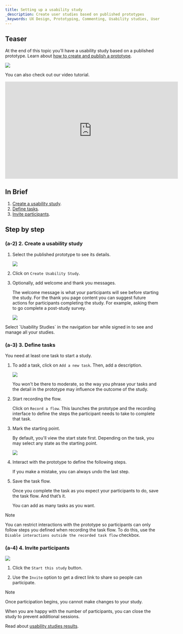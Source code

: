 ```yaml
---
title: Setting up a usability study
_description: Create user studies based on published prototypes
_keywords: UX Design, Prototyping, Commenting, Usability studies, User testing
---
```


## Teaser

At the end of this topic you'll have a usability study based on a published prototype. Learn about [how to create and publish a prototype][topic-1].

<div class="divider--half"></div>
<img src="../images/Setting_Up_a_Usability_Study_1.png" srcset="../images/Setting_Up_a_Usability_Study_1@2x.png 2x" />
<div class="divider--half"></div>
<div class="divider--half"></div>
<div class="divider--half"></div>
<div class="divider--half"></div>
<div class="divider--half"></div>

You can also check out our video tutorial.

<iframe width="560" height="315" src="https://www.youtube.com/embed/vilyDL4fDT0?list=PLZ4rRHIJepBuVK59H1W6cOg6foOD5wqii" frameborder="0" allow="autoplay; encrypted-media" allowfullscreen></iframe>


## In Brief
1. [Create a usability study][a-1].
2. [Define tasks][a-2].
3. [Invite participants][a-3].

##  Step by step

### (a-2) 2. Create a usability study

1. Select the published prototype to see its details.

    <div class="divider--half"></div>
    <img src="../images/Setting_Up_a_Usability_Study_2.png" srcset="../images/Setting_Up_a_Usability_Study_2@2x.png 2x" />
    <div class="divider--half"></div>
    <div class="divider--half"></div>
    <div class="divider--half"></div>
    <div class="divider--half"></div>
    <div class="divider--half"></div>

2. Click on `Create Usability Study`.

3. Optionally, add welcome and thank you messages.  

    The welcome message is what your participants will see before starting the study.
    For the thank you page content you can suggest future actions for participants completing the study. For example, asking them to go complete a post-study survey.

    <div class="divider--half"></div>
    <img src="../images/Setting_Up_a_Usability_Study_3.png" srcset="../images/Setting_Up_a_Usability_Study_3@2x.png 2x" />
    <div class="divider--half"></div>
    <div class="divider--half"></div>
    <div class="divider--half"></div>
    <div class="divider--half"></div>
    <div class="divider--half"></div>

<div class="tip">Select `Usability Studies` in the navigation bar while signed in to see and manage all your studies.</div>

### (a-3) 3. Define tasks

You need at least one task to start a study.

1. To add a task, click on `Add a new task`. Then, add a description.

    <div class="divider--half"></div>
    <img src="../images/Setting_Up_a_Usability_Study_4.png" srcset="../images/Setting_Up_a_Usability_Study_4@2x.png 2x" />
    <div class="divider--half"></div>
    <div class="divider--half"></div>
    <div class="divider--half"></div>
    <div class="divider--half"></div>
    <div class="divider--half"></div>

    You won't be there to moderate, so the way you phrase your tasks and the detail in the prototype may influence the outcome of the study.

2. Start recording the flow.

    Click on `Record a flow`.
    This launches the prototype and the recording interface to define the steps the participant needs to take to complete that task.
 
3. Mark the starting point. 

    By default, you'll view the start state first. Depending on the task, you may select any state as the starting point.

    <div class="divider--half"></div>
    <img src="../images/Setting_Up_a_Usability_Study_5.png" srcset="../images/Setting_Up_a_Usability_Study_5@2x.png 2x" />
    <div class="divider--half"></div>
    <div class="divider--half"></div>
    <div class="divider--half"></div>
    <div class="divider--half"></div>
    <div class="divider--half"></div>

4. Interact with the prototype to define the following steps.

    If you make a mistake, you can always undo the last step. 

5. Save the task flow. 

    Once you complete the task as you expect your participants to do, save the task flow. And that’s it.

    You can add as many tasks as you want.

> [!Note]
>You can restrict interactions with the prototype so participants can only follow steps you defined when recording the task flow. To do this, use the `Disable interactions outside the recorded task flow` checkbox.

### (a-4) 4. Invite participants

<div class="divider--half"></div>
<img src="../images/Setting_Up_a_Usability_Study_6.png" srcset="../images/Setting_Up_a_Usability_Study_6@2x.png 2x" />
<div class="divider--half"></div>
<div class="divider--half"></div>
<div class="divider--half"></div>
<div class="divider--half"></div>
<div class="divider--half"></div>

1. Click the `Start this study` button.

2. Use the `Invite` option to get a direct link to share so people can participate.

> [!Note]
>Once participation begins, you cannot make changes to your study.

When you are happy with the number of participants, you can close the study to prevent additional sessions.

Read about [usability studies results][topic-2].

[topic-1]: create-a-prototype
[topic-2]: usability-study-results-overview

[a-1]: #1-create-a-usability-study
[a-2]: #2-define-tasks
[a-3]: #3-invite-participants
